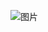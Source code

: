 ![图片](https://user-images.githubusercontent.com/44391900/158317636-5716ff8a-cd7a-4311-87de-f3063d24bd2c.png)
